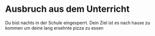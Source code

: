 # Ausbruch aus dem Unterricht

Du bist nachts in der Schule eingesperrt. Dein Ziel ist es nach hause zu kommen um deine lang ersehnte pizza zu essen



